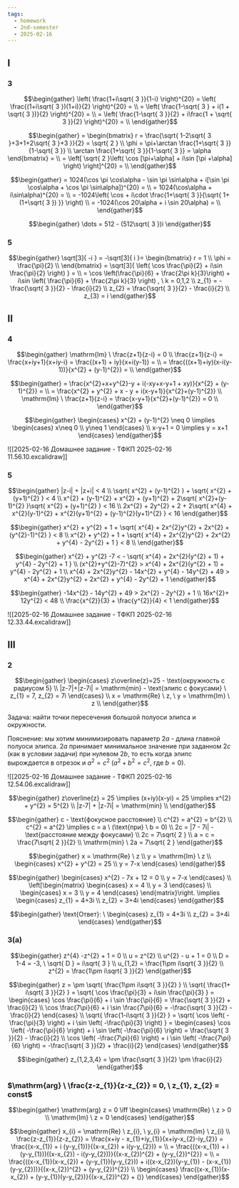 ```yaml
---
tags:
  - homework
  - 2nd-semester
  - 2025-02-16
---
```


## I

### 3

$$\begin{gather}
\left( \frac{1+i\sqrt{ 3 }}{1-i} \right)^{20} = \left( \frac{(1+i\sqrt{ 3 })(1+i)}{2} \right)^{20} = \\
= \left( \frac{1-\sqrt{ 3 } + i(1 + \sqrt{ 3 })}{2} \right)^{20} = \\
= \left( \frac{1-\sqrt{ 3 }}{2} + i\frac{1 + \sqrt{ 3 }}{2} \right)^{20} = \\
\end{gather}$$

$$\begin{gather}
= \begin{bmatrix}
r = \frac{\sqrt{ 1-2\sqrt{ 3 }+3+1+2\sqrt{ 3 }+3 }}{2} = \sqrt{ 2 } \\
\phi = \pi+\arctan \frac{1+\sqrt{ 3 }}{1-\sqrt{ 3 }} \\
\arctan \frac{1+\sqrt{ 3 }}{1-\sqrt{ 3 }} = \alpha
\end{bmatrix} = \\
= \left[ \sqrt{ 2 }\left( \cos [\pi+\alpha] + i\sin [\pi +\alpha] \right)  \right]^{20} = \\
\end{gather}$$

$$\begin{gather}
= 1024(\cos \pi \cos\alpha - \sin \pi \sin\alpha + i[\sin \pi \cos\alpha + \cos \pi \sin\alpha])^{20} = \\
= 1024(\cos\alpha + i\sin\alpha)^{20} = \\
= -1024\left( \cos + i\cdot \frac{1+\sqrt{ 3 }}{\sqrt{ 1+ (1+\sqrt{ 3 }) }} \right) \\
= -1024(\cos 20\alpha + i \sin 20\alpha) = \\
\end{gather}$$

$$\begin{gather}
\dots = 512 - (512\sqrt{ 3 })i
\end{gather}$$

### 5

$$\begin{gather}
\sqrt[3]{ -i } = -\sqrt[3]{ i }= \begin{bmatrix}
r = 1 \\
\phi = \frac{\pi}{2} \\
\end{bmatrix} = \sqrt[3]{ \left( \cos \frac{\pi}{2} + i\sin \frac{\pi}{2} \right) } = \\
= \cos \left(\frac{\pi}{6} + \frac{2\pi k}{3}\right) + i\sin \left( \frac{\pi}{6} + \frac{2\pi k}{3} \right) , \ k = 0,1,2 \\
z_{1} = -\frac{\sqrt{ 3 }}{2} - \frac{i}{2} \\
z_{2} = \frac{\sqrt{ 3 }}{2} - \frac{i}{2} \\
z_{3} = i
\end{gather}$$

## II

### 4

$$\begin{gather}
\mathrm{Im} \ \frac{z+1}{z-i} = 0 \\
\frac{z+1}{z-i} = \frac{x+iy+1}{x+iy-i} = \frac{(x+1) + iy}{x+i(y-1)} = \\
= \frac{((x+1)+iy)(x-i(y-1))}{x^{2} + (y-1)^{2}} = \\
\end{gather}$$

$$\begin{gather}
= \frac{x^{2}+x+y^{2}-y + i(-xy+x-y+1 + xy)}{x^{2} + (y-1)^{2}} = \\
= \frac{x^{2} + y^{2} + x - y + i(x-y+1)}{x^{2}+(y-1)^{2}} \\
\mathrm{Im} \ \frac{z+1}{z-i} = \frac{x-y+1}{x^{2}+(y-1)^{2}} = 0 \\
\end{gather}$$

$$\begin{gather}
\begin{cases}
x^{2} + (y-1)^{2} \neq 0 \implies \begin{cases}
x\neq 0 \\
y\neq 1
\end{cases} \\
x-y+1 = 0 \implies y = x+1
\end{cases}
\end{gather}$$

![[2025-02-16 Домашнее задание - ТФКП 2025-02-16 11.56.10.excalidraw]]

### 5

$$\begin{gather}
|z-i| + |z+i| < 4 \\
\sqrt{ x^{2} + (y-1)^{2} } + \sqrt{ x^{2} + (y+1)^{2} } < 4 \\
x^{2} + (y-1)^{2} + x^{2} + (y+1)^{2} + 2\sqrt{ x^{2}+(y-1)^{2} }\sqrt{ x^{2} + (y+1)^{2} } < 16 \\
2x^{2} + 2y^{2} + 2 + 2\sqrt{ x^{4} + x^{2}(y-1)^{2} + x^{2}(y+1)^{2} + (y-1)^{2}(y+1)^{2} } < 16
\end{gather}$$

$$\begin{gather}
x^{2} + y^{2} + 1 + \sqrt{ x^{4} + 2x^{2}y^{2} + 2x^{2} + (y^{2}-1)^{2} } < 8 \\
x^{2} + y^{2} + 1 + \sqrt{ x^{4} + 2x^{2}y^{2} + 2x^{2} + y^{4} - 2y^{2} + 1 } < 8 \\
\end{gather}$$

$$\begin{gather}
x^{2} + y^{2} -7 < - \sqrt{ x^{4} + 2x^{2}(y^{2} + 1) + y^{4} - 2y^{2} + 1 } \\
(x^{2}+y^{2}-7)^{2} > x^{4} + 2x^{2}(y^{2} + 1) + y^{4} - 2y^{2} + 1 \\
x^{4} + 2x^{2}y^{2} - 14x^{2} + y^{4} - 14y^{2} + 49 > x^{4} + 2x^{2}y^{2} + 2x^{2} + y^{4} - 2y^{2} + 1
\end{gather}$$

$$\begin{gather}
-14x^{2} - 14y^{2} + 49 > 2x^{2} - 2y^{2} + 1 \\
16x^{2}+ 12y^{2} < 48 \\
\frac{x^{2}}{3} + \frac{y^{2}}{4} < 1
\end{gather}$$

![[2025-02-16 Домашнее задание - ТФКП 2025-02-16 12.33.44.excalidraw]]

## III

### 2

$$\begin{gather}
\begin{cases}
z\overline{z}=25 - \text{окружность с радиусом 5} \\
|z-7|+|z-7i| = \mathrm{min} - \text{элипс с фокусами} \ z_{1} = 7, z_{2} = 7i
\end{cases} \\
x = \mathrm{Re} \ z, \ y = \mathrm{Im} \ z \\
\end{gather}$$

Задача: найти точки пересечения большой полуоси элипса и окружности.

Пояснение: мы хотим минимизировать параметр $2a$ - длина главной полуоси элипса. $2a$ принимает минимальное значение при заданном $2c$ (как в условии задачи) при нулевом $2b$, то есть когда элипс вырождается в отрезок и $a^{2} = c^{2}$ ($a^{2} + b^{2} = c^{2}$, где $b = 0$).

![[2025-02-16 Домашнее задание - ТФКП 2025-02-16 12.54.06.excalidraw]]

$$\begin{gather}
z\overline{z} = 25 \implies (x+iy)(x-yi) = 25 \implies x^{2} + y^{2} = 5^{2} \\
|z-7| + |z-7i| = \mathrm{min} \\
\end{gather}$$

$$\begin{gather}
c - \text{фокусное расстояние} \\
c^{2} = a^{2} = b^{2} \\
c^{2} = a^{2} \implies c = a \ (\text{при} \ b = 0) \\
2c = |7 - 7i| - \text{расстояние между фокусами} \\
2c = 7\sqrt{ 2 } \\
a = c = \frac{7\sqrt{ 2 }}{2} \\
\mathrm{min} \ 2a = 7\sqrt{ 2 }
\end{gather}$$

$$\begin{gather}
x = \mathrm{Re} \ z \\
y = \mathrm{Im} \ z \\
\begin{cases}
x^{2} + y^{2} = 25 \\
y = 7-x
\end{cases}
\end{gather}$$

$$\begin{gather}
\begin{cases}
x^{2} - 7x + 12 = 0 \\
y = 7-x
\end{cases} \\
\left[\begin{matrix}
\begin{cases}
x = 4 \\
y = 3
\end{cases} \\
\begin{cases}
x = 3 \\
y = 4
\end{cases}
\end{matrix}\right. \implies \begin{cases}
z_{1} = 4+3i \\
z_{2} = 3+4i
\end{cases}
\end{gather}$$

$$\begin{gather}
\text{Ответ}: \ 
\begin{cases}
z_{1} = 4+3i \\
z_{2} = 3+4i
\end{cases}
\end{gather}$$

### 3(а)

$$\begin{gather}
z^{4} -z^{2} + 1 = 0 \\
u = z^{2} \\
u^{2} - u + 1 = 0 \\
D = 1-4 = -3, \ \sqrt{ D } = i\sqrt{ 3 } \\
u_{1,2} = \frac{1\pm i\sqrt{ 3 }}{2} \\
z^{2} = \frac{1\pm i\sqrt{ 3 }}{2}
\end{gather}$$

$$\begin{gather}
z = \pm \sqrt{ \frac{1\pm i\sqrt{ 3 }}{2} } \\
\sqrt{ \frac{1+ i\sqrt{ 3 }}{2} } = \sqrt{ \cos \frac{\pi}{3} + i\sin \frac{\pi}{3} } = \begin{cases}
\cos \frac{\pi}{6} + i \sin \frac{\pi}{6} = \frac{\sqrt{ 3 }}{2} + \frac{i}{2} \\
\cos \frac{7\pi}{6} + i \sin \frac{7\pi}{6} = -\frac{\sqrt{ 3 }}{2} - \frac{i}{2}
\end{cases} \\
\sqrt{ \frac{1-i\sqrt{ 3 }}{2} } = \sqrt{ \cos \left( -\frac{\pi}{3} \right) + i \sin \left( -\frac{\pi}{3} \right) } = \begin{cases}
\cos \left( -\frac{\pi}{6} \right) + i \sin \left( -\frac{\pi}{6} \right) = \frac{\sqrt{ 3 }}{2} - \frac{i}{2} \\
\cos \left( -\frac{7\pi}{6} \right) + i \sin \left( -\frac{7\pi}{6} \right) = -\frac{\sqrt{ 3 }}{2} + \frac{i}{2}
\end{cases}
\end{gather}$$

$$\begin{gather}
z_{1,2,3,4} = \pm \frac{\sqrt{ 3 }}{2} \pm \frac{i}{2}
\end{gather}$$

### $\mathrm{arg} \ \frac{z-z_{1}}{z-z_{2}} = 0, \ z_{1}, z_{2} = const$

$$\begin{gather}
\mathrm{arg} z = 0 \iff \begin{cases}
\mathrm{Re} \ z > 0 \\
\mathrm{Im} \ z = 0
\end{cases}
\end{gather}$$

$$\begin{gather}
x_{i} = \mathrm{Re} \ z_{i}, \ y_{i} = \mathrm{Im} \ z_{i} \\
\frac{z-z_{1}}{z-z_{2}} = \frac{x+iy - x_{1}+iy_{1}}{x+iy-x_{2}-iy_{2}} = \frac{(x-x_{1}) + i (y-y_{1})}{(x-x_{2}) + i(y-y_{2})} = \\
= \frac{((x-x_{1}) + i (y-y_{1}))((x-x_{2}) - i(y-y_{2}))}{(x-x_{2})^{2} + (y-y_{2})^{2}} = \\
= \frac{((x-x_{1})(x-x_{2}) + (y-y_{1})(y-y_{2})) + i((x-x_{2})(y-y_{1}) - (x-x_{1})(y-y_{2}))}{(x-x_{2})^{2} + (y-y_{2})^{2}} \\
\begin{cases}
\frac{(x-x_{1})(x-x_{2}) + (y-y_{1})(y-y_{2})}{(x-x_{2})^{2} + ()}
\end{cases}
\end{gather}$$
